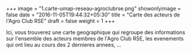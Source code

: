 +++
image = "1.carte-umap-reseau-agroclubrse.png"
showonlyimage = false
date = "2016-11-05T19:44:32+05:30"
title = "Carte des acteurs de l'Agro Club RSE"
draft = false
weight = 1
+++

Ici, vous trouverez une carte geographique qui regroupe des informations sur l'ensemble des acteurs membres de l'Agro Club RSE, les evenements qui ont lieu au cours des 2 dernieres annees, ...
<!--more-->

